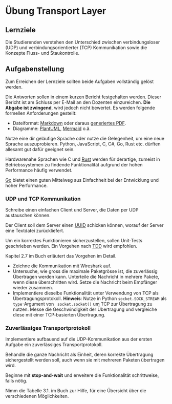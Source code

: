 # Übung Transport Layer

## Lernziele

Die Studierenden verstehen den Unterschied zwischen verbindungsloser (UDP) und verbindungsorientierter (TCP)
Kommunikation sowie die Konzepte Fluss- und Staukontrolle.

## Aufgabenstellung

Zum Erreichen der Lernziele sollten beide Aufgaben vollständig gelöst werden.

Die Antworten sollen in einem kurzen Bericht festgehalten werden.
Dieser Bericht ist am Schluss per E-Mail an den Dozenten einzureichen.
**Die Abgabe ist zwingend**, wird jedoch nicht bewertet.
Es werden folgende formellen Anforderungen gestellt:

- Dateiformat: [Markdown](https://www.markdownguide.org/) oder daraus [generiertes PDF](https://pandoc.org/).
- Diagramme: [PlantUML](https://plantuml.com/de/), [Mermaid](https://mermaid.js.org/) o.ä.

Nutze eine dir geläufige Sprache oder nutze die Gelegenheit, um eine neue Sprache auszuprobieren.
Python, JavaScript, C, C#, Go, Rust etc. dürften allesamt gut dafür geeignet sein.

Hardwarenahe Sprachen wie C und [Rust](https://www.rust-lang.org/) werden für derartige, zumeist in Betriebssystemen zu
findende Funktionalität aufgrund der hohen Performance häufig verwendet.

[Go](https://go.dev/) bietet einen guten Mittelweg aus Einfachheit bei der Entwicklung und hoher Performance.

### UDP und TCP Kommunikation

Schreibe einen einfachen Client und Server, die Daten per UDP austauschen können.

Der Client soll dem Server einen [UUID](https://de.wikipedia.org/wiki/Universally_Unique_Identifier) schicken können,
worauf der Server eine Textdatei zurückliefert.

Um ein korrektes Funktionieren sicherzustellen, sollen Unit-Tests geschrieben werden.
Ein Vorgehen nach [TDD](https://de.wikipedia.org/wiki/Testgetriebene_Entwicklung) wird empfohlen.

Kapitel 2.7 im Buch erläutert das Vorgehen im Detail.

- Zeichne die Kommunikation mit Wireshark auf.
- Untersuche, wie gross die maximale Paketgrösse ist, die zuverlässig Übertragen werden kann.
  Unterteile die Nachricht in mehrere Pakete, wenn diese überschritten wird.
  Setze die Nachricht beim Empfänger wieder zusammen.
- Implementiere dieselbe Funktionalität unter Verwendung von TCP als Übertragungsprotokoll.
  **Hinweis**: Nutze in Python `socket.SOCK_STREAM` als `type`-Argument von ` socket.socket()` um TCP zur Übertragung zu
  nutzen.
  Messe die Geschwindigkeit der Übertragung und vergleiche diese mit einer TCP-basierten Übertragung.

### Zuverlässiges Transportprotokoll

Implementiere aufbauend auf die UDP-Kommunikation aus der ersten Aufgabe ein zuverlässiges Transportprotokoll.

Behandle die ganze Nachricht als Einheit, deren korrekte Übertragung sichergestellt werden soll, auch wenn sie mit
mehreren Paketen übertragen wird.

Beginne mit **stop-and-wait** und erweitere die Funktionalität schrittweise, falls nötig.

Nimm die Tabelle 3.1. im Buch zur Hilfe, für eine Übersicht über die verschiedenen Möglichkeiten.